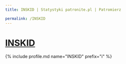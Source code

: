 ```yaml
---
title: INSKID | Statystyki patronite.pl | Patromierz

permalink: /INSKID
---
```


# [INSKID](https://patronite.pl/INSKID)

{% include profile.md name="INSKID" prefix="i" %}
